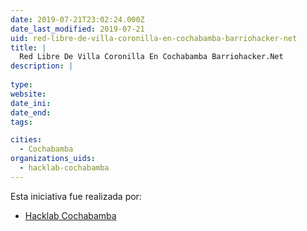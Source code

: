 ```yaml
---
date: 2019-07-21T23:02:24.000Z
date_last_modified: 2019-07-21
uid: red-libre-de-villa-coronilla-en-cochabamba-barriohacker-net
title: |
  Red Libre De Villa Coronilla En Cochabamba Barriohacker.Net
description: |
  
type: 
website: 
date_ini: 
date_end: 
tags:

cities: 
  - Cochabamba
organizations_uids:
  - hacklab-cochabamba
---
```


Esta iniciativa fue realizada por:

- [Hacklab Cochabamba](/organizaciones/hacklab-cochabamba)
